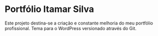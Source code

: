# Portfólio Itamar Silva

Este projeto destina-se a criação e constante melhoria do meu portfólio profissional. Tema para o WordPress versionado através do Git.
